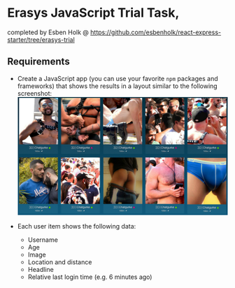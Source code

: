 # Erasys JavaScript Trial Task,
completed by Esben Holk @ https://github.com/esbenholk/react-express-starter/tree/erasys-trial

## Requirements
- Create a JavaScript app (you can use your favorite `npm` packages and frameworks) that shows the results in a layout similar to the following screenshot:
![](./data/mockup.jpg)

- Each user item shows the following data:
  - Username 
  - Age
  - Image
  - Location and distance
  - Headline
  - Relative last login time (e.g. 6 minutes ago)
